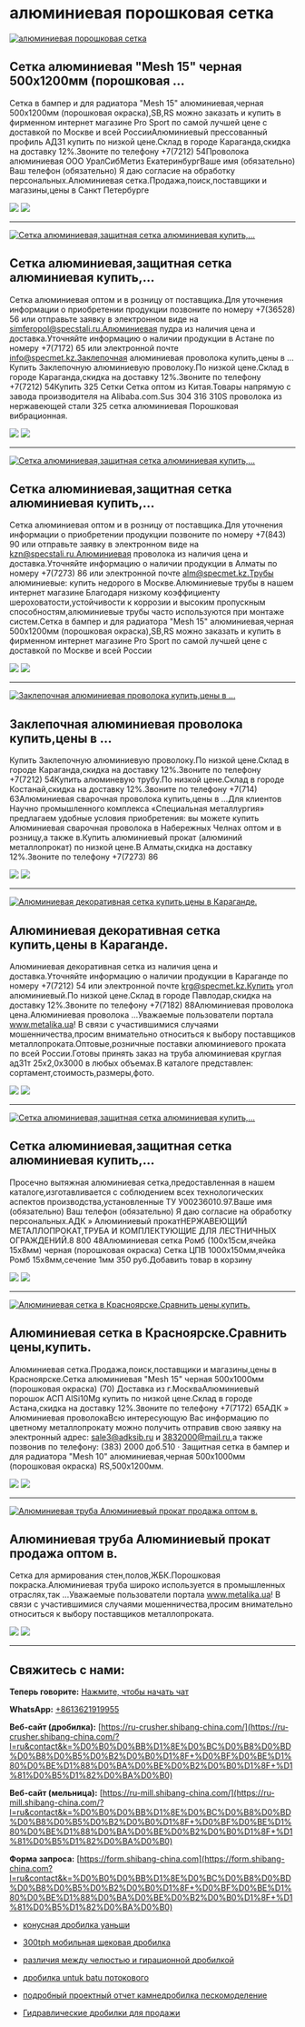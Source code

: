 # алюминиевая порошковая сетка

<a href="https://swt.shibang-china.com/?l=ru&img&k=%D0%B0%D0%BB%D1%8E%D0%BC%D0%B8%D0%BD%D0%B8%D0%B5%D0%B2%D0%B0%D1%8F+%D0%BF%D0%BE%D1%80%D0%BE%D1%88%D0%BA%D0%BE%D0%B2%D0%B0%D1%8F+%D1%81%D0%B5%D1%82%D0%BA%D0%B0" target="_blank">![алюминиевая порошковая сетка](http://static.shibang-china.com/all-800x300/1362.jpg)</a>

## Сетка алюминиевая &quot;Mesh 15&quot; черная 500х1200мм (порошковая …
Сетка в бампер и для радиатора &quot;Mesh 15&quot; алюминиевая,черная 500х1200мм (порошковая окраска),SB,RS можно заказать и купить в фирменном интернет магазине Pro Sport по самой лучшей цене с доставкой по Москве и всей РоссииАлюминиевый прессованный профиль АД31 купить по низкой цене.Склад в городе Караганда,скидка на доставку 12%.Звоните по телефону +7(7212) 54Проволока алюминиевая ООО УралСибМетиз ЕкатеринбургВаше имя (обязательно) Ваш телефон (обязательно) Я даю согласие на обработку персональных.Алюминиевая сетка.Продажа,поиск,поставщики и магазины,цены в Санкт Петербурге


<a href="https://whatsapp.shibangsoft.com/WhatsApp.php" target="_blank" title="WhatsApp">![](http://static.shibang-china.com/icon/whatsapp.png)</a> <a href="https://swt.shibang-china.com/?l=ru&icon&k=%D0%B0%D0%BB%D1%8E%D0%BC%D0%B8%D0%BD%D0%B8%D0%B5%D0%B2%D0%B0%D1%8F+%D0%BF%D0%BE%D1%80%D0%BE%D1%88%D0%BA%D0%BE%D0%B2%D0%B0%D1%8F+%D1%81%D0%B5%D1%82%D0%BA%D0%B0" target="_blank">![](http://static.shibang-china.com/icon/chat-ru.png)</a>

---

<a href="https://swt.shibang-china.com/?l=ru&img&k=%D0%B0%D0%BB%D1%8E%D0%BC%D0%B8%D0%BD%D0%B8%D0%B5%D0%B2%D0%B0%D1%8F+%D0%BF%D0%BE%D1%80%D0%BE%D1%88%D0%BA%D0%BE%D0%B2%D0%B0%D1%8F+%D1%81%D0%B5%D1%82%D0%BA%D0%B0" target="_blank">![Сетка алюминиевая,защитная сетка алюминиевая купить,…](http://static.shibang-china.com/all-800x300/872.jpg)</a>

## Сетка алюминиевая,защитная сетка алюминиевая купить,…
Сетка алюминиевая оптом и в розницу от поставщика.Для уточнения информации о приобретении продукции позвоните по номеру +7(36528) 56 или отправьте заявку в электронном виде на simferopol@specstali.ru.Алюминиевая пудра из наличия цена и доставка.Уточняйте информацию о наличии продукции в Астане по номеру +7(7172) 65 или электронной почте info@specmet.kz.Заклепочная алюминиевая проволока купить,цены в …Купить Заклепочную алюминиевую проволоку.По низкой цене.Склад в городе Караганда,скидка на доставку 12%.Звоните по телефону +7(7212) 54Купить 325 Сетки Сетка оптом из Китая.Товары напрямую с завода производителя на Alibaba.com.Sus 304 316 310S проволока из нержавеющей стали 325 сетка алюминиевая Порошковая вибрационная.


<a href="https://whatsapp.shibangsoft.com/WhatsApp.php" target="_blank" title="WhatsApp">![](http://static.shibang-china.com/icon/whatsapp.png)</a> <a href="https://swt.shibang-china.com/?l=ru&icon&k=%D0%B0%D0%BB%D1%8E%D0%BC%D0%B8%D0%BD%D0%B8%D0%B5%D0%B2%D0%B0%D1%8F+%D0%BF%D0%BE%D1%80%D0%BE%D1%88%D0%BA%D0%BE%D0%B2%D0%B0%D1%8F+%D1%81%D0%B5%D1%82%D0%BA%D0%B0" target="_blank">![](http://static.shibang-china.com/icon/chat-ru.png)</a>

---

<a href="https://swt.shibang-china.com/?l=ru&img&k=%D0%B0%D0%BB%D1%8E%D0%BC%D0%B8%D0%BD%D0%B8%D0%B5%D0%B2%D0%B0%D1%8F+%D0%BF%D0%BE%D1%80%D0%BE%D1%88%D0%BA%D0%BE%D0%B2%D0%B0%D1%8F+%D1%81%D0%B5%D1%82%D0%BA%D0%B0" target="_blank">![Сетка алюминиевая,защитная сетка алюминиевая купить,…](http://static.shibang-china.com/all-800x300/735.jpg)</a>

## Сетка алюминиевая,защитная сетка алюминиевая купить,…
Сетка алюминиевая оптом и в розницу от поставщика.Для уточнения информации о приобретении продукции позвоните по номеру +7(843) 90 или отправьте заявку в электронном виде на kzn@specstali.ru.Алюминиевая проволока из наличия цена и доставка.Уточняйте информацию о наличии продукции в Алматы по номеру +7(7273) 86 или электронной почте alm@specmet.kz.Трубы алюминиевые: купить недорого в Москве.Алюминиевые трубы в нашем интернет магазине Благодаря низкому коэффициенту шероховатости,устойчивости к коррозии и высоким пропускным способностям,алюминиевые трубы часто используются при монтаже систем.Сетка в бампер и для радиатора &quot;Mesh 15&quot; алюминиевая,черная 500х1200мм (порошковая окраска),SB,RS можно заказать и купить в фирменном интернет магазине Pro Sport по самой лучшей цене с доставкой по Москве и всей России


<a href="https://whatsapp.shibangsoft.com/WhatsApp.php" target="_blank" title="WhatsApp">![](http://static.shibang-china.com/icon/whatsapp.png)</a> <a href="https://swt.shibang-china.com/?l=ru&icon&k=%D0%B0%D0%BB%D1%8E%D0%BC%D0%B8%D0%BD%D0%B8%D0%B5%D0%B2%D0%B0%D1%8F+%D0%BF%D0%BE%D1%80%D0%BE%D1%88%D0%BA%D0%BE%D0%B2%D0%B0%D1%8F+%D1%81%D0%B5%D1%82%D0%BA%D0%B0" target="_blank">![](http://static.shibang-china.com/icon/chat-ru.png)</a>

---

<a href="https://swt.shibang-china.com/?l=ru&img&k=%D0%B0%D0%BB%D1%8E%D0%BC%D0%B8%D0%BD%D0%B8%D0%B5%D0%B2%D0%B0%D1%8F+%D0%BF%D0%BE%D1%80%D0%BE%D1%88%D0%BA%D0%BE%D0%B2%D0%B0%D1%8F+%D1%81%D0%B5%D1%82%D0%BA%D0%B0" target="_blank">![Заклепочная алюминиевая проволока купить,цены в …](http://static.shibang-china.com/all-800x300/37.jpg)</a>

## Заклепочная алюминиевая проволока купить,цены в …
Купить Заклепочную алюминиевую проволоку.По низкой цене.Склад в городе Караганда,скидка на доставку 12%.Звоните по телефону +7(7212) 54Купить алюминевую трубу.По низкой цене.Склад в городе Костанай,скидка на доставку 12%.Звоните по телефону +7(714) 63Алюминиевая сварочная проволока купить,цены в …Для клиентов Научно промышленного комплекса &#171;Специальная металлургия&#187; предлагаем удобные условия приобретения: вы можете купить Алюминиевая сварочная проволока в Набережных Челнах оптом и в розницу,а также в.Купить алюминиевый прокат (алюминий металлопрокат) по низкой цене.В Алматы,скидка на доставку 12%.Звоните по телефону +7(7273) 86


<a href="https://whatsapp.shibangsoft.com/WhatsApp.php" target="_blank" title="WhatsApp">![](http://static.shibang-china.com/icon/whatsapp.png)</a> <a href="https://swt.shibang-china.com/?l=ru&icon&k=%D0%B0%D0%BB%D1%8E%D0%BC%D0%B8%D0%BD%D0%B8%D0%B5%D0%B2%D0%B0%D1%8F+%D0%BF%D0%BE%D1%80%D0%BE%D1%88%D0%BA%D0%BE%D0%B2%D0%B0%D1%8F+%D1%81%D0%B5%D1%82%D0%BA%D0%B0" target="_blank">![](http://static.shibang-china.com/icon/chat-ru.png)</a>

---

<a href="https://swt.shibang-china.com/?l=ru&img&k=%D0%B0%D0%BB%D1%8E%D0%BC%D0%B8%D0%BD%D0%B8%D0%B5%D0%B2%D0%B0%D1%8F+%D0%BF%D0%BE%D1%80%D0%BE%D1%88%D0%BA%D0%BE%D0%B2%D0%B0%D1%8F+%D1%81%D0%B5%D1%82%D0%BA%D0%B0" target="_blank">![Алюминиевая декоративная сетка купить,цены в Караганде.](http://static.shibang-china.com/all-800x300/1123.jpg)</a>

## Алюминиевая декоративная сетка купить,цены в Караганде.
Алюминиевая декоративная сетка из наличия цена и доставка.Уточняйте информацию о наличии продукции в Караганде по номеру +7(7212) 54 или электронной почте krg@specmet.kz.Купить угол алюминиевый.По низкой цене.Склад в городе Павлодар,скидка на доставку 12%.Звоните по телефону +7(7182) 88Алюминиевая проволока цена.Алюминиевая проволока …Уважаемые пользователи портала www.metalika.ua! В связи с участившимися случаями мошенничества,просим внимательно относиться к выбору поставщиков металлопроката.Оптовые,розничные поставки алюминиевого проката по всей России.Готовы принять заказ на труба алюминиевая круглая ад31т 25х2,0х3000 в любых объемах.В каталоге представлен: сортамент,стоимость,размеры,фото.


<a href="https://whatsapp.shibangsoft.com/WhatsApp.php" target="_blank" title="WhatsApp">![](http://static.shibang-china.com/icon/whatsapp.png)</a> <a href="https://swt.shibang-china.com/?l=ru&icon&k=%D0%B0%D0%BB%D1%8E%D0%BC%D0%B8%D0%BD%D0%B8%D0%B5%D0%B2%D0%B0%D1%8F+%D0%BF%D0%BE%D1%80%D0%BE%D1%88%D0%BA%D0%BE%D0%B2%D0%B0%D1%8F+%D1%81%D0%B5%D1%82%D0%BA%D0%B0" target="_blank">![](http://static.shibang-china.com/icon/chat-ru.png)</a>

---

<a href="https://swt.shibang-china.com/?l=ru&img&k=%D0%B0%D0%BB%D1%8E%D0%BC%D0%B8%D0%BD%D0%B8%D0%B5%D0%B2%D0%B0%D1%8F+%D0%BF%D0%BE%D1%80%D0%BE%D1%88%D0%BA%D0%BE%D0%B2%D0%B0%D1%8F+%D1%81%D0%B5%D1%82%D0%BA%D0%B0" target="_blank">![Сетка алюминиевая,защитная сетка алюминиевая купить,…](http://static.shibang-china.com/all-800x300/675.jpg)</a>

## Сетка алюминиевая,защитная сетка алюминиевая купить,…
Просечно вытяжная алюминиевая сетка,предоставленная в нашем каталоге,изготавливается с соблюдением всех технологических аспектов производства,установленные ТУ У00236010.97.Ваше имя (обязательно) Ваш телефон (обязательно) Я даю согласие на обработку персональных.АДК &#187; Алюминиевый прокатНЕРЖАВЕЮЩИЙ МЕТАЛЛОПРОКАТ,ТРУБА И КОМПЛЕКТУЮЩИЕ ДЛЯ ЛЕСТНИЧНЫХ ОГРАЖДЕНИЙ.8 800 48Алюминиевая сетка Ромб (100х15см,ячейка 15х8мм) черная (порошковая окраска) Сетка ЦПВ 1000х150мм,ячейка Ромб 15х8мм,сечение 1мм 350 руб.Добавить товар в корзину


<a href="https://whatsapp.shibangsoft.com/WhatsApp.php" target="_blank" title="WhatsApp">![](http://static.shibang-china.com/icon/whatsapp.png)</a> <a href="https://swt.shibang-china.com/?l=ru&icon&k=%D0%B0%D0%BB%D1%8E%D0%BC%D0%B8%D0%BD%D0%B8%D0%B5%D0%B2%D0%B0%D1%8F+%D0%BF%D0%BE%D1%80%D0%BE%D1%88%D0%BA%D0%BE%D0%B2%D0%B0%D1%8F+%D1%81%D0%B5%D1%82%D0%BA%D0%B0" target="_blank">![](http://static.shibang-china.com/icon/chat-ru.png)</a>

---

<a href="https://swt.shibang-china.com/?l=ru&img&k=%D0%B0%D0%BB%D1%8E%D0%BC%D0%B8%D0%BD%D0%B8%D0%B5%D0%B2%D0%B0%D1%8F+%D0%BF%D0%BE%D1%80%D0%BE%D1%88%D0%BA%D0%BE%D0%B2%D0%B0%D1%8F+%D1%81%D0%B5%D1%82%D0%BA%D0%B0" target="_blank">![Алюминиевая сетка в Красноярске.Сравнить цены,купить.](http://static.shibang-china.com/all-800x300/1489.jpg)</a>

## Алюминиевая сетка в Красноярске.Сравнить цены,купить.
Алюминиевая сетка.Продажа,поиск,поставщики и магазины,цены в Красноярске.Сетка алюминиевая &quot;Mesh 15&quot; черная 500х1000мм (порошковая окраска) (70) Доставка из г.МоскваАлюминиевый порошок АСП AlSi10Mg купить по низкой цене.Склад в городе Астана,скидка на доставку 12%.Звоните по телефону +7(7172) 65АДК &#187; Алюминиевая проволокаВсю интересующую Вас информацию по цветному металлопрокату можно получить отправив свою заявку на электронный адрес: sale3@adksib.ru и 3832000@mail.ru,а также позвонив по телефону: (383) 2000 доб.510&nbsp;&#0183;&#32;Защитная сетка в бампер и для радиатора &quot;Mesh 10&quot; алюминиевая,черная 500х1000мм (порошковая окраска) RS,500х1200мм.


<a href="https://whatsapp.shibangsoft.com/WhatsApp.php" target="_blank" title="WhatsApp">![](http://static.shibang-china.com/icon/whatsapp.png)</a> <a href="https://swt.shibang-china.com/?l=ru&icon&k=%D0%B0%D0%BB%D1%8E%D0%BC%D0%B8%D0%BD%D0%B8%D0%B5%D0%B2%D0%B0%D1%8F+%D0%BF%D0%BE%D1%80%D0%BE%D1%88%D0%BA%D0%BE%D0%B2%D0%B0%D1%8F+%D1%81%D0%B5%D1%82%D0%BA%D0%B0" target="_blank">![](http://static.shibang-china.com/icon/chat-ru.png)</a>

---

<a href="https://swt.shibang-china.com/?l=ru&img&k=%D0%B0%D0%BB%D1%8E%D0%BC%D0%B8%D0%BD%D0%B8%D0%B5%D0%B2%D0%B0%D1%8F+%D0%BF%D0%BE%D1%80%D0%BE%D1%88%D0%BA%D0%BE%D0%B2%D0%B0%D1%8F+%D1%81%D0%B5%D1%82%D0%BA%D0%B0" target="_blank">![Алюминиевая труба Алюминиевый прокат продажа оптом в.](http://static.shibang-china.com/all-800x300/1324.jpg)</a>

## Алюминиевая труба Алюминиевый прокат продажа оптом в.
Сетка для армирования стен,полов,ЖБК.Порошковая покраска.Алюминиевая труба широко используется в промышленных отраслях,так …Уважаемые пользователи портала www.metalika.ua! В связи с участившимися случаями мошенничества,просим внимательно относиться к выбору поставщиков металлопроката.

<a href="https://whatsapp.shibangsoft.com/WhatsApp.php" target="_blank" title="WhatsApp">![](http://static.shibang-china.com/icon/whatsapp.png)</a> <a href="https://swt.shibang-china.com/?l=ru&icon&k=%D0%B0%D0%BB%D1%8E%D0%BC%D0%B8%D0%BD%D0%B8%D0%B5%D0%B2%D0%B0%D1%8F+%D0%BF%D0%BE%D1%80%D0%BE%D1%88%D0%BA%D0%BE%D0%B2%D0%B0%D1%8F+%D1%81%D0%B5%D1%82%D0%BA%D0%B0" target="_blank">![](http://static.shibang-china.com/icon/chat-ru.png)</a>

---
## Свяжитесь с нами:

**Теперь говорите:** [Нажмите, чтобы начать чат](https://swt.shibang-china.com?l=ru&contact&k=%D0%B0%D0%BB%D1%8E%D0%BC%D0%B8%D0%BD%D0%B8%D0%B5%D0%B2%D0%B0%D1%8F+%D0%BF%D0%BE%D1%80%D0%BE%D1%88%D0%BA%D0%BE%D0%B2%D0%B0%D1%8F+%D1%81%D0%B5%D1%82%D0%BA%D0%B0)

**WhatsApp:**  [+8613621919955](https://whatsapp.shibangsoft.com/WhatsApp.php)

**Веб-сайт (дробилка):** [https://ru-crusher.shibang-china.com/](https://ru-crusher.shibang-china.com/?l=ru&contact&k=%D0%B0%D0%BB%D1%8E%D0%BC%D0%B8%D0%BD%D0%B8%D0%B5%D0%B2%D0%B0%D1%8F+%D0%BF%D0%BE%D1%80%D0%BE%D1%88%D0%BA%D0%BE%D0%B2%D0%B0%D1%8F+%D1%81%D0%B5%D1%82%D0%BA%D0%B0)

**Веб-сайт (мельница):** [https://ru-mill.shibang-china.com/](https://ru-mill.shibang-china.com/?l=ru&contact&k=%D0%B0%D0%BB%D1%8E%D0%BC%D0%B8%D0%BD%D0%B8%D0%B5%D0%B2%D0%B0%D1%8F+%D0%BF%D0%BE%D1%80%D0%BE%D1%88%D0%BA%D0%BE%D0%B2%D0%B0%D1%8F+%D1%81%D0%B5%D1%82%D0%BA%D0%B0)

**Форма запроса:** [https://form.shibang-china.com](https://form.shibang-china.com?l=ru&contact&k=%D0%B0%D0%BB%D1%8E%D0%BC%D0%B8%D0%BD%D0%B8%D0%B5%D0%B2%D0%B0%D1%8F+%D0%BF%D0%BE%D1%80%D0%BE%D1%88%D0%BA%D0%BE%D0%B2%D0%B0%D1%8F+%D1%81%D0%B5%D1%82%D0%BA%D0%B0)

* [конусная дробилка уаньши](../134/%D0%BA%D0%BE%D0%BD%D1%83%D1%81%D0%BD%D0%B0%D1%8F%20%D0%B4%D1%80%D0%BE%D0%B1%D0%B8%D0%BB%D0%BA%D0%B0%20%D1%83%D0%B0%D0%BD%D1%8C%D1%88%D0%B8.md)

* [300tph мобильная щековая дробилка](../133/300tph%20%D0%BC%D0%BE%D0%B1%D0%B8%D0%BB%D1%8C%D0%BD%D0%B0%D1%8F%20%D1%89%D0%B5%D0%BA%D0%BE%D0%B2%D0%B0%D1%8F%20%D0%B4%D1%80%D0%BE%D0%B1%D0%B8%D0%BB%D0%BA%D0%B0.md)

* [различия между челюстью и гирационной дробилкой](../133/%D1%80%D0%B0%D0%B7%D0%BB%D0%B8%D1%87%D0%B8%D1%8F%20%D0%BC%D0%B5%D0%B6%D0%B4%D1%83%20%D1%87%D0%B5%D0%BB%D1%8E%D1%81%D1%82%D1%8C%D1%8E%20%D0%B8%20%D0%B3%D0%B8%D1%80%D0%B0%D1%86%D0%B8%D0%BE%D0%BD%D0%BD%D0%BE%D0%B9%20%D0%B4%D1%80%D0%BE%D0%B1%D0%B8%D0%BB%D0%BA%D0%BE%D0%B9.md)

* [дробилка untuk batu потокового](../132/%D0%B4%D1%80%D0%BE%D0%B1%D0%B8%D0%BB%D0%BA%D0%B0%20untuk%20batu%20%D0%BF%D0%BE%D1%82%D0%BE%D0%BA%D0%BE%D0%B2%D0%BE%D0%B3%D0%BE.md)

* [подробный проектный отчет камнедробилка пескомоделение](../133/%D0%BF%D0%BE%D0%B4%D1%80%D0%BE%D0%B1%D0%BD%D1%8B%D0%B9%20%D0%BF%D1%80%D0%BE%D0%B5%D0%BA%D1%82%D0%BD%D1%8B%D0%B9%20%D0%BE%D1%82%D1%87%D0%B5%D1%82%20%D0%BA%D0%B0%D0%BC%D0%BD%D0%B5%D0%B4%D1%80%D0%BE%D0%B1%D0%B8%D0%BB%D0%BA%D0%B0%20%D0%BF%D0%B5%D1%81%D0%BA%D0%BE%D0%BC%D0%BE%D0%B4%D0%B5%D0%BB%D0%B5%D0%BD%D0%B8%D0%B5.md)

* [Гидравлические дробилки для продажи](../133/%D0%93%D0%B8%D0%B4%D1%80%D0%B0%D0%B2%D0%BB%D0%B8%D1%87%D0%B5%D1%81%D0%BA%D0%B8%D0%B5%20%D0%B4%D1%80%D0%BE%D0%B1%D0%B8%D0%BB%D0%BA%D0%B8%20%D0%B4%D0%BB%D1%8F%20%D0%BF%D1%80%D0%BE%D0%B4%D0%B0%D0%B6%D0%B8.md)